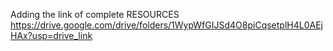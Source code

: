 Adding the link of complete RESOURCES
                 https://drive.google.com/drive/folders/1WypWfGIJSd4O8piCqsetplH4L0AEjHAx?usp=drive_link
